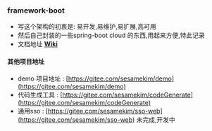 ### framework-boot
- 写这个架构的初衷是: 易开发,易维护,易扩展,高可用
- 然后自己封装的一些spring-boot cloud 的东西,用起来方便,特此记录
- 文档地址 **[Wiki](https://gitee.com/sesamekim/framework-boot/wikis/pages)**
#### 其他项目地址
- demo 项目地址 : [https://gitee.com/sesamekim/demo](https://gitee.com/sesamekim/demo)
- 代码生成工具 : [https://gitee.com/sesamekim/codeGenerate](https://gitee.com/sesamekim/codeGenerate)
- 通用sso : [https://gitee.com/sesamekim/sso-web](https://gitee.com/sesamekim/sso-web) 未完成,开发中

